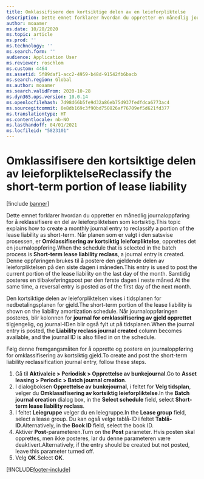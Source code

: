 ```yaml
---
title: Omklassifisere den kortsiktige delen av en leieforpliktelse
description: Dette emnet forklarer hvordan du oppretter en månedlig journaloppføring for å reklassifisere en del av leieforpliktelsen som kortsiktig.
author: moaamer
ms.date: 10/28/2020
ms.topic: article
ms.prod: ''
ms.technology: ''
ms.search.form: ''
audience: Application User
ms.reviewer: roschlom
ms.custom: 4464
ms.assetid: 5f89daf1-acc2-4959-b48d-91542fb6bacb
ms.search.region: Global
ms.author: moaamer
ms.search.validFrom: 2020-10-28
ms.dyn365.ops.version: 10.0.14
ms.openlocfilehash: 7d98d66b5fe9d32a86eb75d937fedfdca6773ac4
ms.sourcegitcommit: 0e8db169c3f90bd750826af76709ef5d621fd377
ms.translationtype: HT
ms.contentlocale: nb-NO
ms.lasthandoff: 04/01/2021
ms.locfileid: "5823101"
---
```

# <a name="reclassify-the-short-term-portion-of-lease-liability"></a><span data-ttu-id="43ffd-103">Omklassifisere den kortsiktige delen av leieforpliktelse</span><span class="sxs-lookup"><span data-stu-id="43ffd-103">Reclassify the short-term portion of lease liability</span></span>

[!include [banner](../includes/banner.md)]

<span data-ttu-id="43ffd-104">Dette emnet forklarer hvordan du oppretter en månedlig journaloppføring for å reklassifisere en del av leieforpliktelsen som kortsiktig.</span><span class="sxs-lookup"><span data-stu-id="43ffd-104">This topic explains how to create a monthly journal entry to reclassify a portion of the lease liability as short-term.</span></span> <span data-ttu-id="43ffd-105">Når planen som er valgt i den satsvise prosessen, er **Omklassifisering av kortsiktig leieforpliktelse**, opprettes det en journaloppføring.</span><span class="sxs-lookup"><span data-stu-id="43ffd-105">When the schedule that is selected in the batch process is **Short-term lease liability reclass**, a journal entry is created.</span></span> <span data-ttu-id="43ffd-106">Denne oppføringen brukes til å postere den gjeldende delen av leieforpliktelsen på den siste dagen i måneden.</span><span class="sxs-lookup"><span data-stu-id="43ffd-106">This entry is used to post the current portion of the lease liability on the last day of the month.</span></span> <span data-ttu-id="43ffd-107">Samtidig posteres en tilbakeføringspost per den første dagen i neste måned.</span><span class="sxs-lookup"><span data-stu-id="43ffd-107">At the same time, a reversal entry is posted as of the first day of the next month.</span></span>

<span data-ttu-id="43ffd-108">Den kortsiktige delen av leieforpliktelsen vises i tidsplanen for nedbetalingsplanen for gjeld.</span><span class="sxs-lookup"><span data-stu-id="43ffd-108">The short-term portion of the lease liability is shown on the liability amortization schedule.</span></span> <span data-ttu-id="43ffd-109">Når journaloppføringen posteres, blir kolonnen for **journal for omklassifisering av gjeld opprettet** tilgjengelig, og journal-IDen blir også fylt ut på tidsplanen.</span><span class="sxs-lookup"><span data-stu-id="43ffd-109">When the journal entry is posted, the **Liability reclass journal created** column becomes available, and the journal ID is also filled in on the schedule.</span></span>

<span data-ttu-id="43ffd-110">Følg denne fremgangsmåten for å opprette og postere en journaloppføring for omklassifisering av kortsiktig gjeld.</span><span class="sxs-lookup"><span data-stu-id="43ffd-110">To create and post the short-term liability reclassification journal entry, follow these steps.</span></span>

1. <span data-ttu-id="43ffd-111">Gå til **Aktivaleie \> Periodisk \> Opprettelse av bunkejournal**.</span><span class="sxs-lookup"><span data-stu-id="43ffd-111">Go to **Asset leasing \> Periodic \> Batch journal creation**.</span></span>
2. <span data-ttu-id="43ffd-112">I dialogboksen **Opprettelse av bunkejournal**, i feltet for **Velg tidsplan**, velger du **Omklassifisering av kortsiktig leieforpliktelse**.</span><span class="sxs-lookup"><span data-stu-id="43ffd-112">In the **Batch journal creation** dialog box, in the **Select schedule** field, select **Short-term lease liability reclass**.</span></span>
3. <span data-ttu-id="43ffd-113">I feltet **Leiegruppe** velger du en leiegruppe.</span><span class="sxs-lookup"><span data-stu-id="43ffd-113">In the **Lease group** field, select a lease group.</span></span> <span data-ttu-id="43ffd-114">Du kan også velge tablå-ID i feltet **Tablå-ID**.</span><span class="sxs-lookup"><span data-stu-id="43ffd-114">Alternatively, in the **Book ID** field, select the book ID.</span></span>
4. <span data-ttu-id="43ffd-115">Aktiver **Post**-parameteren.</span><span class="sxs-lookup"><span data-stu-id="43ffd-115">Turn on the **Post** parameter.</span></span> <span data-ttu-id="43ffd-116">Hvis posten skal opprettes, men ikke posteres, lar du denne parameteren være deaktivert.</span><span class="sxs-lookup"><span data-stu-id="43ffd-116">Alternatively, if the entry should be created but not posted, leave this parameter turned off.</span></span>
5. <span data-ttu-id="43ffd-117">Velg **OK**.</span><span class="sxs-lookup"><span data-stu-id="43ffd-117">Select **OK**.</span></span>


[!INCLUDE[footer-include](../../includes/footer-banner.md)]

